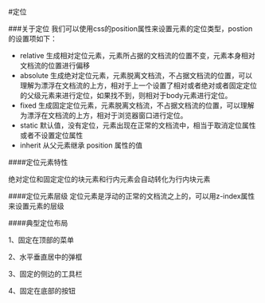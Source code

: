 #定位


###关于定位 
我们可以使用css的position属性来设置元素的定位类型，postion的设置项如下：

 - relative 生成相对定位元素，元素所占据的文档流的位置不变，元素本身相对文档流的位置进行偏移
 - absolute 生成绝对定位元素，元素脱离文档流，不占据文档流的位置，可以理解为漂浮在文档流的上方，相对于上一个设置了相对或者绝对或者固定定位的父级元素来进行定位，如果找不到，则相对于body元素进行定位。
 - fixed 生成固定定位元素，元素脱离文档流，不占据文档流的位置，可以理解为漂浮在文档流的上方，相对于浏览器窗口进行定位。
 - static 默认值，没有定位，元素出现在正常的文档流中，相当于取消定位属性或者不设置定位属性
 - inherit 从父元素继承 position 属性的值
 
 
####定位元素特性 

绝对定位和固定定位的块元素和行内元素会自动转化为行内块元素

####定位元素层级 
定位元素是浮动的正常的文档流之上的，可以用z-index属性来设置元素的层级

####典型定位布局 

1、固定在顶部的菜单

2、水平垂直居中的弹框

3、固定的侧边的工具栏

4、固定在底部的按钮
